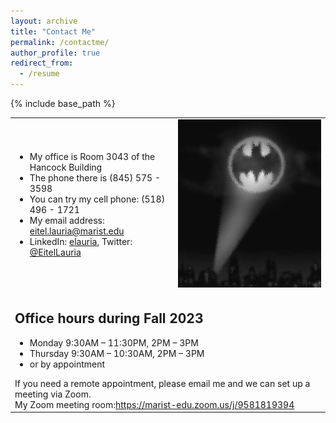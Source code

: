```yaml
---
layout: archive
title: "Contact Me"
permalink: /contactme/
author_profile: true
redirect_from:
  - /resume
---
```


{% include base_path %}

<table style="border: none;">
  <tr>
    <td style="border: none;font-size: 100%;">
	<ul>
 	<li>My office is Room 3043 of the Hancock Building</li>
 	<li>The phone there is (845) 575 - 3598</li>
 	<li>You can try my cell phone: (518) 496 - 1721</li>
 	<li>My email address: <a href="mailto:eitel.lauria@marist.edu">eitel.lauria@marist.edu</a></li>
 	<li>LinkedIn: <a href="https://www.linkedin.com/in/elauria/">elauria</a>, Twitter: <a href="https://twitter.com/eitellauria">@EitelLauria</a></li>
    </ul>
	</td>
    <td style="border: none;font-size: 100%;">
      <img src="/images/batsignal.png" alt="Contact Me" style="width: 33%%;"/>
    </td>
  </tr>
  <tr>
    <td colspan="2" style="border: none;font-size: 100%;">
	<h2>Office hours during Fall 2023</h2>
	<ul>
 	<li>Monday 9:30AM – 11:30PM, 2PM – 3PM</li>
 	<li> Thursday 9:30AM – 10:30AM, 2PM – 3PM</li>
 	<li>or by appointment</li>
	</ul>
	If you need a remote appointment, please email me and we can set up a meeting via Zoom.<br>
    My Zoom meeting room:<a href="https://marist-edu.zoom.us/j/9581819394">https://marist-edu.zoom.us/j/9581819394</a>
	</td>
  </tr>
</table>

